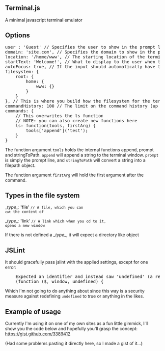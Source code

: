 ## Terminal.js ##

A minimal javascript terminal emulator

## Options ##
<pre>
user : 'Guest' // Specifies the user to show in the prompt line
domain: 'site.com', // Specifies the domain to show in the prompt line
location: '/home/www', // The starting location of the terminal (the path must be preset in the filesystem tree)
startText: 'Welcome!', // What to display to the user when the terminal is invoked (if it is an empty string, nothing is displayed)
autoFocus: true, // If the input should automatically have the users focus
filesystem: {
    root: {
        home: {
            www: {}    
        }
    }
}, // This is where you build how the filesystem for the terminal should look like, see the example of usage for a concept of what you can do
commandHistory: 100 // The limit on the command history (up and down arrows),
commands: {
    // This overwrites the ls function
    // NOTE: you can also create new functions here
    ls: function(tools, firstArg) {
        tools['append']('test');
    }
}
</pre>

The function argument <code>tools</code> holds the internal functions append, prompt and stringToPath.
<code>append</code> will append a string to the terminal window. <code>prompt</code> is simply the prompt line, and <code>stringToPath</code> will convert a string into a filepath object.

The function argument <code>firstArg</code> will hold the first argument after the command.

## Types in the file system ##
\__type__: 'file' <code>// A file, which you can `cat` the content of</code>

\__type__: 'link' <code>// A link which when you cd to it, opens a new window</code>

If there is not defined a \__type__, it will expect a directory like object

## JSLint ##
It should gracefully pass jslint with the applied settings, except for one error:
<pre>
    Expected an identifier and instead saw 'undefined' (a reserved word).
    (function ($, window, undefined) {
</pre>

Which I'm not going to do anything about since this way is a security measure against redefining `undefined` to true or anything in the likes.

## Example of usage ##
Currently I'm using it on one of my own sites as a fun little gimmick, I'll show you the code below and hopefully you'll grasp the concept:
https://gist.github.com/3389412

(Had some problems pasting it directly here, so I made a gist of it...)